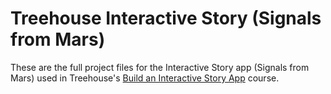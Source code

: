 # Treehouse Interactive Story (Signals from Mars)
These are the full project files for the Interactive Story app (Signals from Mars) used in Treehouse's [Build an Interactive Story App](http://teamtreehouse.com/library/build-an-interactive-story-app) course.
